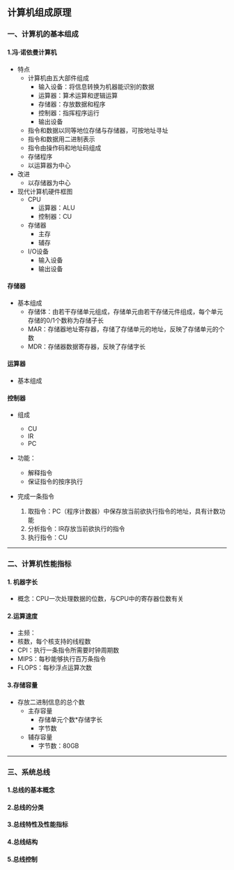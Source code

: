 ## 计算机组成原理

### 一、计算机的基本组成

#### 1.冯·诺依曼计算机

- 特点
  - 计算机由五大部件组成
    - 输入设备：将信息转换为机器能识别的数据
    - 运算器：算术运算和逻辑运算
    - 存储器：存放数据和程序
    - 控制器：指挥程序运行
    - 输出设备
  - 指令和数据以同等地位存储与存储器，可按地址寻址
  - 指令和数据用二进制表示
  - 指令由操作码和地址码组成
  - 存储程序
  - 以运算器为中心
- 改进
  - 以存储器为中心
- 现代计算机硬件框图
  - CPU
    - 运算器：ALU
    - 控制器：CU
  - 存储器
    - 主存
    - 辅存
  - I/O设备
    - 输入设备
    - 输出设备

#### 存储器

- 基本组成
  - 存储体：由若干存储单元组成，存储单元由若干存储元件组成，每个单元存储的0/1个数称为存储子长
  - MAR：存储器地址寄存器，存储了存储单元的地址，反映了存储单元的个数
  - MDR：存储器数据寄存器，反映了存储字长

#### 运算器

- 基本组成  

#### 控制器

- 组成
  - CU
  - IR
  - PC

- 功能：
  - 解释指令
  - 保证指令的按序执行
- 完成一条指令
  1. 取指令：PC（程序计数器）中保存放当前欲执行指令的地址，具有计数功能
  2. 分析指令：IR存放当前欲执行的指令
  3. 执行指令：CU

------

### 二、计算机性能指标

#### 1. 机器字长

+ 概念：CPU一次处理数据的位数，与CPU中的寄存器位数有关

#### 2.运算速度

+ 主频：
+ 核数，每个核支持的线程数
+ CPI：执行一条指令所需要时钟周期数
+ MIPS：每秒能够执行百万条指令
+ FLOPS：每秒浮点运算次数

#### 3.存储容量

+ 存放二进制信息的总个数
  + 主存容量
    + 存储单元个数*存储字长
    + 字节数
  + 辅存容量
    + 字节数：80GB

------

### 三、系统总线

#### 1.总线的基本概念

#### 2.总线的分类

#### 3.总线特性及性能指标

#### 4.总线结构

#### 5.总线控制










